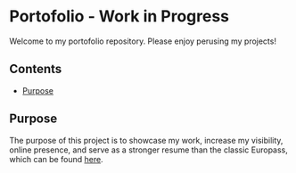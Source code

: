 # Portofolio - Work in Progress

Welcome to my portofolio repository. Please enjoy perusing my projects!

## Contents

- [Purpose](#purpose)

## Purpose

The purpose of this project is to showcase my work, increase my visibility, online presence,
and serve as a stronger resume than the classic Europass, which can be found [here](https://github.com/catalin-tc/portofolio/files/12405576/CV.Ciurte.Tudor.Catalin.pdf).

